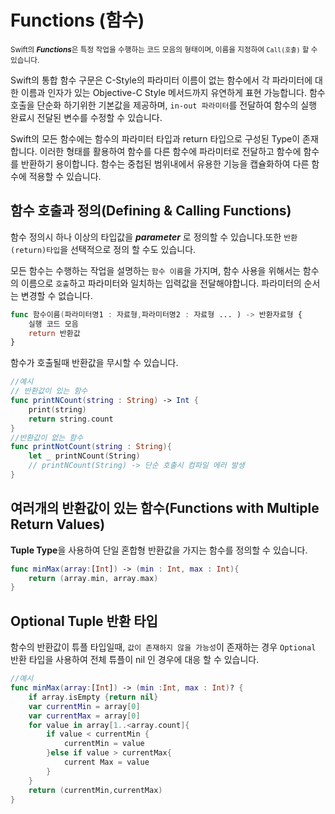 # Functions (함수)
<small> Swift의 ***Functions***은 특정 작업을 수행하는 코드 모음의 형태이며, 이름을 지정하여 `Call(호출)` 할 수 있습니다.</small>

Swift의 통합 함수 구문은 C-Style의 파라미터 이름이 없는 함수에서 각 파라미터에 대한 이름과 인자가 있는 Objective-C Style 메서드까지 유연하게 표현 가능합니다. 함수 호출을 단순화 하기위한 기본값을 제공하며, `in-out 파라미터`를 전달하여 함수의 실행 완료시 전달된 변수를 수정할 수 있습니다.

Swift의 모든 함수에는 함수의 파라미터 타입과 return 타입으로 구성된 Type이 존재합니다. 이러한 형태를 활용하여 함수를 다른 함수에 파라미터로 전달하고 함수에 함수를 반환하기 용이합니다. 함수는 중첩된 범위내에서 유용한 기능을 캡슐화하여 다른 함수에 적용할 수 있습니다.

## 함수 호출과 정의(Defining & Calling Functions)
함수 정의시 하나 이상의 타입값을 ***parameter*** 로 정의할 수 있습니다.또한 `반환(return)타입`을 선택적으로 정의 할 수도 있습니다.

모든 함수는 수행하는 작업을 설명하는 `함수 이름`을 가지며, 함수 사용을 위해서는 함수의 이름으로 `호출`하고 파라미터와 일치하는 입력값을 전달해야합니다. 파라미터의 순서는 변경할 수 없습니다.

```swift
func 함수이름(파라미터명1 : 자료형,파라미터명2 : 자료형 ... ) -> 반환자료형 {
    실행 코드 모음
    return 반환값
}
```
함수가 호출될때 반환값을 무시할 수 있습니다.
```swift
//예시
// 반환값이 있는 함수
func printNCount(string : String) -> Int {
    print(string)
    return string.count
}
//반환값이 없는 함수
func printNotCount(string : String){
    let _ printNCount(String)
    // printNCount(String) -> 단순 호출시 컴파일 에러 발생
}
```
## 여러개의 반환값이 있는 함수(Functions with Multiple Return Values)
**Tuple Type**을 사용하여 단일 혼합형 반환값을 가지는 함수를 정의할 수 있습니다.
```swift
func minMax(array:[Int]) -> (min : Int, max : Int){
    return (array.min, array.max)
}
```

## Optional Tuple 반환 타입
함수의 반환값이 튜플 타입일때, `값이 존재하지 않을 가능성`이 존재하는 경우 `Optional` 반환 타입을 사용하여 전체 튜플이 nil 인 경우에 대응 할 수 있습니다.
```swift
//예시
func minMax(array:[Int]) -> (min :Int, max : Int)? {
    if array.isEmpty {return nil}
    var currentMin = array[0]
    var currentMax = array[0]
    for value in array[1..<array.count]{
        if value < currentMin {
            currentMin = value
        }else if value > currentMax{
            current Max = value
        }
    }
    return (currentMin,currentMax)
}
```